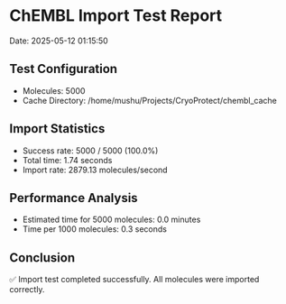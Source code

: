 # ChEMBL Import Test Report

Date: 2025-05-12 01:15:50

## Test Configuration

- Molecules: 5000
- Cache Directory: /home/mushu/Projects/CryoProtect/chembl_cache

## Import Statistics

- Success rate: 5000 / 5000 (100.0%)
- Total time: 1.74 seconds
- Import rate: 2879.13 molecules/second

## Performance Analysis

- Estimated time for 5000 molecules: 0.0 minutes
- Time per 1000 molecules: 0.3 seconds

## Conclusion

✅ Import test completed successfully. All molecules were imported correctly.
